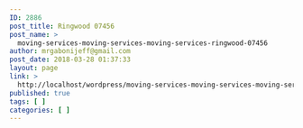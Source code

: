 ```yaml
---
ID: 2886
post_title: Ringwood 07456
post_name: >
  moving-services-moving-services-moving-services-ringwood-07456
author: mrgabonijeff@gmail.com
post_date: 2018-03-28 01:37:33
layout: page
link: >
  http://localhost/wordpress/moving-services-moving-services-moving-services-ringwood-07456/
published: true
tags: [ ]
categories: [ ]
---
```

